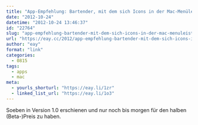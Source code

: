 ```yaml
---
title: "App-Empfehlung: Bartender, mit dem sich Icons in der Mac-Menüleiste ausblenden lassen"
date: "2012-10-24"
datetime: "2012-10-24 13:46:37"
id: "22764"
slug: "app-empfehlung-bartender-mit-dem-sich-icons-in-der-mac-menuleiste-ausblenden-lassen"
url: "https://eay.cc/2012/app-empfehlung-bartender-mit-dem-sich-icons-in-der-mac-menuleiste-ausblenden-lassen/"
author: "eay"
format: "link"
categories:
  - 0815
tags:
  - apps
  - mac
meta:
  - yourls_shorturl: "https://eay.li/1zr"
  - linked_list_url: "https://eay.li/1o3"
---
```


Soeben in Version 1.0 erschienen und nur noch bis morgen für den halben (Beta-)Preis zu haben.
